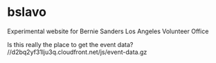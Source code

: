 # bslavo
Experimental website for Bernie Sanders Los Angeles Volunteer Office

Is this really the place to get the event data?
//d2bq2yf31lju3q.cloudfront.net/js/event-data.gz
